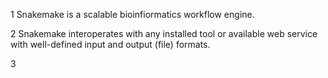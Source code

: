 1 Snakemake is a scalable bioinfiormatics workflow engine.

2 Snakemake interoperates with any installed tool or available web service with well-defined input and output (file) formats.

3 
